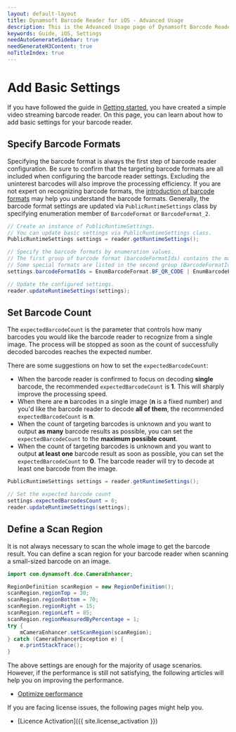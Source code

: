 ```yaml
---
layout: default-layout
title: Dynamsoft Barcode Reader for iOS - Advanced Usage
description: This is the Advanced Usage page of Dynamsoft Barcode Reader for iOS SDK.
keywords: Guide, iOS, Settings
needAutoGenerateSidebar: true
needGenerateH3Content: true
noTitleIndex: true
---
```


# Add Basic Settings

If you have followed the guide in [Getting started](#user-guide.md), you have created a simple video streaming barcode reader. On this page, you can learn about how to add basic settings for your barcode reader.

## Specify Barcode Formats

Specifying the barcode format is always the first step of barcode reader configuration. Be sure to confirm that the targeting barcode formats are all included when configuring the barcode reader settings. Excluding the uninterest barcodes will also improve the processing efficiency. If you are not expert on recognizing barcode formats, the <a href="https://www.dynamsoft.com/barcode-types/barcode-types/" target="_blank">introduction of barcode formats</a> may help you understand the barcode formats. Generally, the barcode format settings are updated via `PublicRuntimeSettings` class by specifying enumeration member of `BarcodeFormat` or `BarcodeFormat_2`.

```java
// Create an instance of PublicRuntimeSettings.
// You can update basic settings via PublicRuntimeSettings class.
PublicRuntimeSettings settings = reader.getRuntimeSettings();

// Specify the barcode formats by enumeration values.
// The first group of barcode format (barcodeFormatIds) contains the majority of common barcode formats.
// Some special formats are listed in the second group (BarcodeFormatIds_2).
settings.barcodeFormatIds = EnumBarcodeFormat.BF_QR_CODE | EnumBarcodeFormat.BF_ONED;

// Update the configured settings.
reader.updateRuntimeSettings(settings);
```

## Set Barcode Count

The `expectedBarcodeCount` is the parameter that controls how many barcodes you would like the barcode reader to recognize from a single image. The process will be stopped as soon as the count of successfully decoded barcodes reaches the expected number.

There are some suggestions on how to set the `expectedBarcodeCount`:

- When the barcode reader is confirmed to focus on decoding **single** barcode, the recommended `expectedBarcodeCount` is **1**. This will sharply improve the processing speed.
- When there are **n** barcodes in a single image (**n** is a fixed number) and you'd like the barcode reader to decode **all of them**, the recommended `expectedBarcodeCount` is **n**.
- When the count of targeting barcodes is unknown and you want to output **as many** barcode results as possible, you can set the `expectedBarcodeCount` to the **maximum possible count**.
- When the count of targeting barcodes is unknown and you want to output **at least one** barcode result as soon as possible, you can set the `expectedBarcodeCount` to **0**. The barcode reader will try to decode at least one barcode from the image.

```java
PublicRuntimeSettings settings = reader.getRuntimeSettings();

// Set the expected barcode count
settings.expectedBarcodesCount = 0;
reader.updateRuntimeSettings(settings);
```

## Define a Scan Region

It is not always necessary to scan the whole image to get the barcode result. You can define a scan region for your barcode reader when scanning a small-sized barcode on an image.

```java
import com.dynamsoft.dce.CameraEnhancer;

RegionDefinition scanRegion = new RegionDefinition();
scanRegion.regionTop = 30;
scanRegion.regionBottom = 70;
scanRegion.regionRight = 15;
scanRegion.regionLeft = 85;
scanRegion.regionMeasuredByPercentage = 1;
try {
    mCameraEnhancer.setScanRegion(scanRegion);
} catch (CameraEnhancerException e) {
    e.printStackTrace();
}
```

The above settings are enough for the majority of usage scenarios. However, if the performance is still not satisfying, the following articles will help you on improving the performance.

- [Optimize performance](quick-performance-settings.md)

If you are facing license issues, the following pages might help you.

- [Licence Activation]({{ site.license_activation }})
